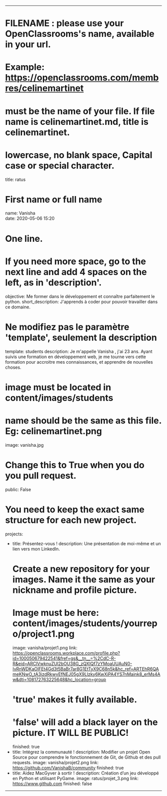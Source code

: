 ---

# FILENAME : please use your OpenClassrooms's name, available in your url.
# Example: https://openclassrooms.com/membres/celinemartinet
# must be the name of your file. If file name is celinemartinet.md, title is celinemartinet.
# lowercase, no blank space, Capital case or special character.
title: ratus

# First name or full name
name: Vanisha  
date: 2020-05-06 15:20

# One line.
# If you need more space, go to the next line and add 4 spaces on the left, as in 'description'.
objective: Me former dans le développement et connaître parfaitement le python.
short_description: J'apprends à coder pour pouvoir travailler dans ce domaine.

# Ne modifiez pas le paramètre 'template', seulement la description
template: students
description:
    Je m'appelle Vanisha , j'ai 23 ans.	Ayant suivis une formation en développement web, je me tourne vers cette formation pour accroitre mes connaissances, et apprendre de nouvelles choses.

# image must be located in content/images/students
# name should be the same as this file. Eg: celinemartinet.png
image: vanisha.jpg

# Change this to True when you do you pull request.
public: False

# You need to keep the exact same structure for each new project.
projects:
  - title: Présentez-vous !
    description: Une présentation de moi-même et un lien vers mon LinkedIn.
    # Create a new repository for your images. Name it the same as your nickname and profile picture.
    # Image must be here: content/images/students/yourrepo/project1.png
    image: vanisha/projet1.png
    link: https://openclassrooms.workplace.com/profile.php?id=100050679422541&fref=gs&__tn__=%2CdC-R-R&eid=ARClVwknuZUl2bOU38G_zQXlQf7zYMoaUUAuN0-IvRnWDKaOlFEt4Gd3t5BaBr7ar8G1EtTyX9C68n5k&hc_ref=ARTEhR6QAmeKNwO_tA3izdRkwvEfNEJ05gX9Llzky6KwXiPA4YS7nMaink8_erMs4Aw&dti=108172763225648&hc_location=group
    # 'true' makes it fully available.
    # 'false' will add a black layer on the picture. IT WILL BE PUBLIC!
    finished: true
  - title: Intégrez la communauté !
    description: Modifier un projet Open Source pour comprendre le fonctionnement de Git, de Github et des pull requests. 
    image: vanisha/projet2.png
    link: https://github.com/VanishaB/community
    finished: true
  - title: Aidez MacGyver à sortir !
    description: Création d’un jeu développé en Python et utilisant PyGame.
    image: ratus/projet_3.png
    link: https://www.github.com
    finished: false
---